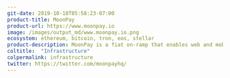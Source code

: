 ```yaml
---
git-date: 2019-10-18T05:58:23-07:00
product-title: MoonPay
product-url: https://www.moonpay.io
image: /images/output_md/www.moonpay.io.png
ecosystem: ethereum, bitcoin, tron, eos, stellar
product-description: MoonPay is a fiat on-ramp that enables web and mobile developers to let their users purchase virtual currencies using credit card.
coltitle:  "Infrastructure"
colpermalink: infrastructure
twitter: https://twitter.com/moonpayhq/
---
```

